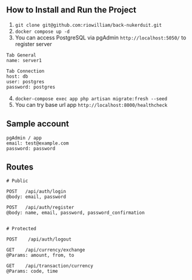 ## How to Install and Run the Project

1. `git clone git@github.com:riowilliam/back-nukerduit.git`
2. `docker compose up -d`
3. You can access PostgreSQL via pgAdmin `http://localhost:5050/` to register server

```
Tab General
name: server1

Tab Connection
host: db
user: postgres
password: postgres
```

4. `docker-compose exec app php artisan migrate:fresh --seed`
5. You can try base url app `http://localhost:8000/healthcheck`

## Sample account

```
pgAdmin / app
email: test@example.com
password: password
```

## Routes

```
# Public

POST   /api/auth/login
@body: email, password

POST   /api/auth/register
@body: name, email, password, password_confirmation


# Protected

POST    /api/auth/logout

GET    /api/currency/exchange
@Params: amount, from, to

GET    /api/transaction/currency
@Params: code, time
```
